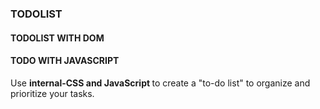 ### TODOLIST
#### TODOLIST WITH DOM

#### TODO WITH JAVASCRIPT

Use <strong>internal-CSS and JavaScript </strong> to create a "to-do list" to organize and prioritize your tasks.
